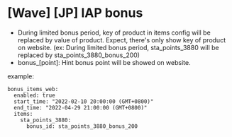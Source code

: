 # [Wave] [JP] IAP bonus


- During limited bonus period, key of product in items config will be replaced by value of product. Expect, there's only show key of product on website. (ex: During limited bonus period, sta_points_3880 will be replaced by sta_points_3880_bonus_200)
- bonus_[point]:  Hint bonus point will be showed on website.

example:
```
bonus_items_web:
  enabled: true
  start_time: "2022-02-10 20:00:00 (GMT+0800)"
  end_time: "2022-04-29 21:00:00 (GMT+0800)"
  items:
    sta_points_3880:
      bonus_id: sta_points_3880_bonus_200
```
